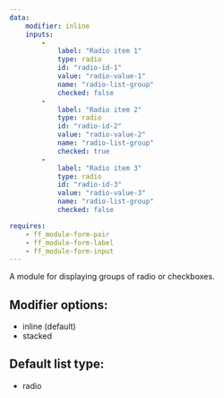 ```yaml
---
data:
    modifier: inline
    inputs: 
        - 
            label: "Radio item 1"
            type: radio
            id: "radio-id-1"
            value: "radio-value-1"
            name: "radio-list-group"
            checked: false
        - 
            label: "Radio item 2"
            type: radio
            id: "radio-id-2"
            value: "radio-value-2"
            name: "radio-list-group"
            checked: true
        - 
            label: "Radio item 3"
            type: radio
            id: "radio-id-3"
            value: "radio-value-3"
            name: "radio-list-group"
            checked: false

requires: 
    - ff_module-form-pair
    - ff_module-form-label
    - ff_module-form-input
---
```


A module for displaying groups of radio or checkboxes.

## Modifier options:

- inline (default)
- stacked

## Default list type:

- radio

